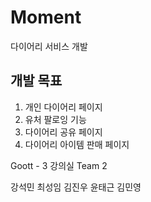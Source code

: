 # Moment
다이어리 서비스 개발

## 개발 목표

1. 개인 다이어리 페이지
2. 유처 팔로잉 기능
3. 다이어리 공유 페이지
4. 다이어리 아이템 판매 페이지

Goott - 3 강의실
Team 2

강석민
최성임
김진우
윤태근
김민영
